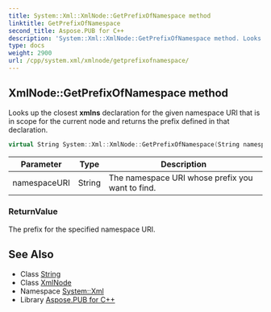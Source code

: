 ```yaml
---
title: System::Xml::XmlNode::GetPrefixOfNamespace method
linktitle: GetPrefixOfNamespace
second_title: Aspose.PUB for C++
description: 'System::Xml::XmlNode::GetPrefixOfNamespace method. Looks up the closest xmlns declaration for the given namespace URI that is in scope for the current node and returns the prefix defined in that declaration in C++.'
type: docs
weight: 2900
url: /cpp/system.xml/xmlnode/getprefixofnamespace/
---
```

## XmlNode::GetPrefixOfNamespace method


Looks up the closest **xmlns** declaration for the given namespace URI that is in scope for the current node and returns the prefix defined in that declaration.

```cpp
virtual String System::Xml::XmlNode::GetPrefixOfNamespace(String namespaceURI)
```


| Parameter | Type | Description |
| --- | --- | --- |
| namespaceURI | String | The namespace URI whose prefix you want to find. |

### ReturnValue

The prefix for the specified namespace URI.

## See Also

* Class [String](../../../system/string/)
* Class [XmlNode](../)
* Namespace [System::Xml](../../)
* Library [Aspose.PUB for C++](../../../)
